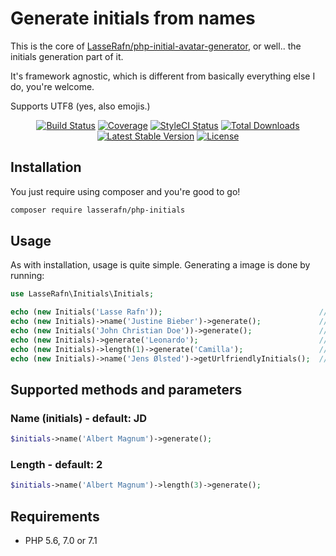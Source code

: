 # Generate initials from names
This is the core of [LasseRafn/php-initial-avatar-generator](http://github.com/LasseRafn/php-initial-avatar-generator), or well.. the initials generation part of it.

It's framework agnostic, which is different from basically everything else I do, you're welcome.

Supports UTF8 (yes, also emojis.)
 
<p align="center"> 
<a href="https://travis-ci.org/LasseRafn/php-initials"><img src="https://img.shields.io/travis/LasseRafn/php-initials.svg?style=flat-square" alt="Build Status"></a>
<a href="https://coveralls.io/github/LasseRafn/php-initials"><img src="https://img.shields.io/coveralls/LasseRafn/php-initials.svg?style=flat-square" alt="Coverage"></a>
<a href="https://styleci.io/repos/78973710"><img src="https://styleci.io/repos/78973710/shield?branch=master" alt="StyleCI Status"></a>
<a href="https://packagist.org/packages/LasseRafn/php-initials"><img src="https://img.shields.io/packagist/dt/LasseRafn/php-initials.svg?style=flat-square" alt="Total Downloads"></a>
<a href="https://packagist.org/packages/LasseRafn/php-initials"><img src="https://img.shields.io/packagist/v/LasseRafn/php-initials.svg?style=flat-square" alt="Latest Stable Version"></a>
<a href="https://packagist.org/packages/LasseRafn/php-initials"><img src="https://img.shields.io/packagist/l/LasseRafn/php-initials.svg?style=flat-square" alt="License"></a>
</p>

## Installation
You just require using composer and you're good to go!
```bash
composer require lasserafn/php-initials
```

## Usage
As with installation, usage is quite simple. Generating a image is done by running:
```php
use LasseRafn\Initials\Initials;

echo (new Initials('Lasse Rafn'));                                   // Output: LR
echo (new Initials)->name('Justine Bieber')->generate();             // Output: JB
echo (new Initials('John Christian Doe'))->generate();               // Output: JD
echo (new Initials)->generate('Leonardo');                           // Output: LE
echo (new Initials)->length(1)->generate('Camilla');                 // Output: C
echo (new Initials)->name('Jens Ølsted')->getUrlfriendlyInitials();  // Output: JO
```

## Supported methods and parameters
### Name (initials) - default: JD
```php
$initials->name('Albert Magnum')->generate();
```

### Length - default: 2
```php
$initials->name('Albert Magnum')->length(3)->generate();
```

## Requirements
* PHP 5.6, 7.0 or 7.1
